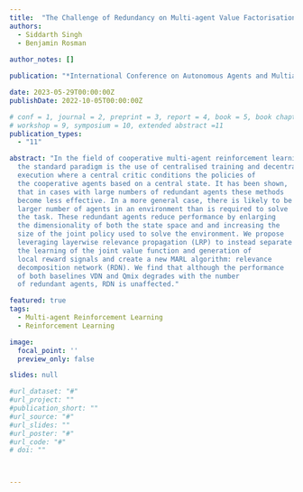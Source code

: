 ```yaml
---
title:  "The Challenge of Redundancy on Multi-agent Value Factorisation"
authors:
  - Siddarth Singh
  - Benjamin Rosman
  
author_notes: []

publication: "*International Conference on Autonomous Agents and Multiagent Systems*"

date: 2023-05-29T00:00:00Z
publishDate: 2022-10-05T00:00:00Z

# conf = 1, journal = 2, preprint = 3, report = 4, book = 5, book chapter = 6, thesis = 7, patent = 9
# workshop = 9, symposium = 10, extended abstract =11
publication_types:
  - "11"

abstract: "In the field of cooperative multi-agent reinforcement learning (MARL),
  the standard paradigm is the use of centralised training and decentralised
  execution where a central critic conditions the policies of
  the cooperative agents based on a central state. It has been shown,
  that in cases with large numbers of redundant agents these methods
  become less effective. In a more general case, there is likely to be a
  larger number of agents in an environment than is required to solve
  the task. These redundant agents reduce performance by enlarging
  the dimensionality of both the state space and and increasing the
  size of the joint policy used to solve the environment. We propose
  leveraging layerwise relevance propagation (LRP) to instead separate
  the learning of the joint value function and generation of
  local reward signals and create a new MARL algorithm: relevance
  decomposition network (RDN). We find that although the performance
  of both baselines VDN and Qmix degrades with the number
  of redundant agents, RDN is unaffected."

featured: true
tags:
  - Multi-agent Reinforcement Learning
  - Reinforcement Learning

image:
  focal_point: ''
  preview_only: false

slides: null

#url_dataset: "#"
#url_project: ""
#publication_short: ""
#url_source: "#"
#url_slides: ""
#url_poster: "#"
#url_code: "#"
# doi: ""



---
```

